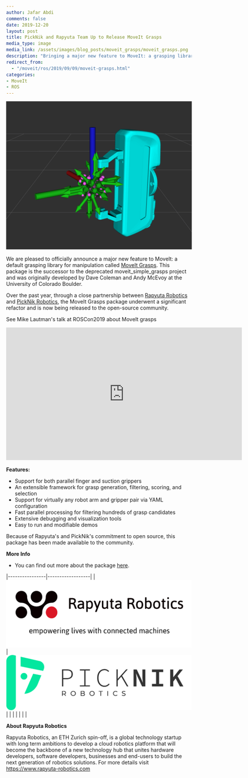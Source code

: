 ```yaml
---
author: Jafar Abdi
comments: false
date: 2019-12-20
layout: post
title: PickNik and Rapyuta Team Up to Release MoveIt Grasps
media_type: image
media_link: /assets/images/blog_posts/moveit_grasps/moveit_grasps.png
description: "Bringing a major new feature to MoveIt: a grasping library for manipulation"
redirect_from:
  - "/moveit/ros/2019/09/09/moveit-grasps.html"
categories:
- MoveIt
- ROS
---
```


[//]: # (Image References)
[picknik_logo]: /assets/images/blog_posts/moveit_grasps/picknik_logo.png
[rapyuta_logo]: /assets/images/blog_posts/moveit_grasps/rapyuta_logo.png

<img src="/assets/images/blog_posts/moveit_grasps/moveit_grasps.png" alt="Moveit Grasps">

We are pleased to officially announce a major new feature to MoveIt: a default grasping library for manipulation called <a href="https://github.com/ros-planning/moveit_grasps" target="_blank">MoveIt Grasps</a>. This package is the successor to the deprecated moveit_simple_grasps project and was originally developed by Dave Coleman and Andy McEvoy at the University of Colorado Boulder.

Over the past year, through a close partnership between <a href="https://www.rapyuta-robotics.com" target="_blank">Rapyuta Robotics</a> and [PickNik Robotics](https://picknik.ai), the MoveIt Grasps package underwent a significant refactor and is now being released to the open-source community.

See Mike Lautman's talk at ROSCon2019 about MoveIt grasps

<p align="center"><iframe src="https://player.vimeo.com/video/378683113" width="640" height="360" frameborder="0" allow="autoplay; fullscreen" allowfullscreen></iframe></p>

**Features:**

* Support for both parallel finger and suction grippers
* An extensible framework for grasp generation, filtering, scoring, and selection
* Support for virtually any robot arm and gripper pair via YAML configuration
* Fast parallel processing for filtering hundreds of grasp candidates
* Extensive debugging and visualization tools
* Easy to run and modifiable demos

Because of Rapyuta's and PickNik's commitment to open source, this package has been made available to the community.

**More Info**

* You can find out more about the package <a href="https://github.com/ros-planning/moveit_grasps" target="_blank">here</a>.


|----------------|------------------|
|![rapyuta_logo] |  ![picknik_logo] |
|                |                  |
|                |                  |


**About Rapyuta Robotics**

Rapyuta Robotics, an ETH Zurich spin-off, is a global technology startup with long term ambitions to develop a cloud robotics platform that will become the backbone of a new technology hub that unites hardware developers, software developers, businesses and end-users to build the next generation of robotics solutions. For more details visit <a href="https://www.rapyuta-robotics.com" target="_blank">https://www.rapyuta-robotics.com</a>
